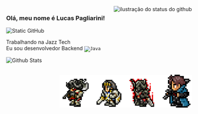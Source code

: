 <img align='right' src="https://github-readme-stats.vercel.app/api?username=LucasPagli&show_icons=true&title_color=bb0a21&text_color=D41B34&icon_color=bb0a21&bg_color=121212&cache_seconds=2300" alt="ilustração do status do github">

### Olá, meu nome é Lucas Pagliarini!

<img src="https://img.shields.io/static/v1?label=Overview&message=LucasPagliarini&color=f8efd4&style=for-the-badge&logo=GitHub" alt="Static GitHub">

<p>Trabalhando na Jazz Tech<br/> Eu sou desenvolvedor Backend <code><img height="32" src="https://cdn-icons-png.flaticon.com/512/226/226777.png" alt="Java"/></code></p>

<img align="left" src="https://github-readme-stats.vercel.app/api/top-langs/?username=LucasPagli&theme=dark&hide_border=false&include_all_commits=true&count_private=true&layout=compact" alt="Github Stats">

<br> <br>

<img src="103_pixel.png" alt="WAR" min-width="90px" max-width="90px" width="90px" height="90px" align="right">
<img src="102_pixel.png" alt="WAR" min-width="90px" max-width="90px" width="90px" align="right">
<img src="101_pixel.png" alt="WAR" min-width="90px" max-width="90px" width="90px" align="right">
<img src="100_pixel.png" alt="WAR" min-width="90px" max-width="90px" width="90px" align="right">

